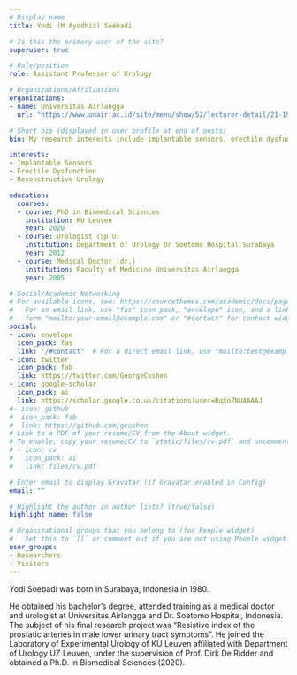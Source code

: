 ```yaml
---
# Display name
title: Yodi (M Ayodhia) Soebadi

# Is this the primary user of the site?
superuser: true

# Role/position
role: Assistant Professor of Urology

# Organizations/Affiliations
organizations:
- name: Universitas Airlangga
  url: "https://www.unair.ac.id/site/menu/show/52/lecturer-detail/21-198011152010121002/-mohammad-ayodhia-soebadi-dr-spu"

# Short bio (displayed in user profile at end of posts)
bio: My research interests include implantable sensors, erectile dysfunction and reconstructive urology.

interests:
- Implantable Sensors
- Erectile Dysfunction
- Reconstructive Urology

education:
  courses:
  - course: PhD in Biomedical Sciences
    institution: KU Leuven
    year: 2020
  - course: Urologist (Sp.U)
    institution: Department of Urology Dr Soetomo Hospital Surabaya
    year: 2012
  - course: Medical Doctor (dr.)
    institution: Faculty of Medicine Universitas Airlangga
    year: 2005

# Social/Academic Networking
# For available icons, see: https://sourcethemes.com/academic/docs/page-builder/#icons
#   For an email link, use "fas" icon pack, "envelope" icon, and a link in the
#   form "mailto:your-email@example.com" or "#contact" for contact widget.
social:
- icon: envelope
  icon_pack: fas
  link: '/#contact'  # For a direct email link, use "mailto:test@example.org".
- icon: twitter
  icon_pack: fab
  link: https://twitter.com/GeorgeCushen
- icon: google-scholar
  icon_pack: ai
  link: https://scholar.google.co.uk/citations?user=RqXoZNUAAAAJ
#- icon: github
#  icon_pack: fab
#  link: https://github.com/gcushen
# Link to a PDF of your resume/CV from the About widget.
# To enable, copy your resume/CV to `static/files/cv.pdf` and uncomment the lines below.
# - icon: cv
#   icon_pack: ai
#   link: files/cv.pdf

# Enter email to display Gravatar (if Gravatar enabled in Config)
email: ""

# Highlight the author in author lists? (true/false)
highlight_name: false

# Organizational groups that you belong to (for People widget)
#   Set this to `[]` or comment out if you are not using People widget.
user_groups:
- Researchers
- Visitors
---
```


Yodi Soebadi was born in Surabaya, Indonesia in 1980. 

He obtained his bachelor’s degree, attended training as a medical doctor and urologist at Universitas Airlangga and Dr. Soetomo Hospital, Indonesia. The subject of his final research project was “Resistive index of the prostatic arteries in male lower urinary tract symptoms”. He joined the Laboratory of Experimental Urology of KU Leuven affiliated with Department of Urology UZ Leuven, under the supervision of Prof. Dirk De Ridder and obtained a Ph.D. in Biomedical Sciences (2020).
